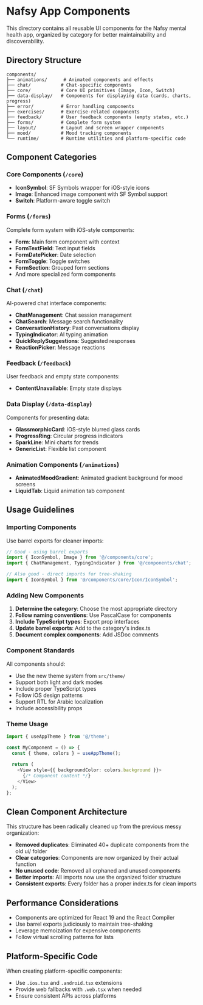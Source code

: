 # Nafsy App Components

This directory contains all reusable UI components for the Nafsy mental health app, organized by category for better maintainability and discoverability.

## Directory Structure

```
components/
├── animations/      # Animated components and effects
├── chat/           # Chat-specific components
├── core/           # Core UI primitives (Image, Icon, Switch)
├── data-display/   # Components for displaying data (cards, charts, progress)
├── error/          # Error handling components
├── exercises/      # Exercise-related components
├── feedback/       # User feedback components (empty states, etc.)
├── forms/          # Complete form system
├── layout/         # Layout and screen wrapper components
├── mood/           # Mood tracking components
└── runtime/        # Runtime utilities and platform-specific code
```

## Component Categories

### Core Components (`/core`)
- **IconSymbol**: SF Symbols wrapper for iOS-style icons
- **Image**: Enhanced image component with SF Symbol support
- **Switch**: Platform-aware toggle switch

### Forms (`/forms`)
Complete form system with iOS-style components:
- **Form**: Main form component with context
- **FormTextField**: Text input fields
- **FormDatePicker**: Date selection
- **FormToggle**: Toggle switches
- **FormSection**: Grouped form sections
- And more specialized form components

### Chat (`/chat`)
AI-powered chat interface components:
- **ChatManagement**: Chat session management
- **ChatSearch**: Message search functionality
- **ConversationHistory**: Past conversations display
- **TypingIndicator**: AI typing animation
- **QuickReplySuggestions**: Suggested responses
- **ReactionPicker**: Message reactions

### Feedback (`/feedback`)
User feedback and empty state components:
- **ContentUnavailable**: Empty state displays

### Data Display (`/data-display`)
Components for presenting data:
- **GlassmorphicCard**: iOS-style blurred glass cards
- **ProgressRing**: Circular progress indicators
- **SparkLine**: Mini charts for trends
- **GenericList**: Flexible list component

### Animation Components (`/animations`)
- **AnimatedMoodGradient**: Animated gradient background for mood screens
- **LiquidTab**: Liquid animation tab component

## Usage Guidelines

### Importing Components

Use barrel exports for cleaner imports:

```typescript
// Good - using barrel exports
import { IconSymbol, Image } from '@/components/core';
import { ChatManagement, TypingIndicator } from '@/components/chat';

// Also good - direct imports for tree-shaking
import { IconSymbol } from '@/components/core/Icon/IconSymbol';
```

### Adding New Components

1. **Determine the category**: Choose the most appropriate directory
2. **Follow naming conventions**: Use PascalCase for components
3. **Include TypeScript types**: Export prop interfaces
4. **Update barrel exports**: Add to the category's index.ts
5. **Document complex components**: Add JSDoc comments

### Component Standards

All components should:
- Use the new theme system from `src/theme/`
- Support both light and dark modes
- Include proper TypeScript types
- Follow iOS design patterns
- Support RTL for Arabic localization
- Include accessibility props

### Theme Usage

```typescript
import { useAppTheme } from '@/theme';

const MyComponent = () => {
  const { theme, colors } = useAppTheme();
  
  return (
    <View style={{ backgroundColor: colors.background }}>
      {/* Component content */}
    </View>
  );
};
```

## Clean Component Architecture

This structure has been radically cleaned up from the previous messy organization:

- **Removed duplicates**: Eliminated 40+ duplicate components from the old ui/ folder
- **Clear categories**: Components are now organized by their actual function
- **No unused code**: Removed all orphaned and unused components
- **Better imports**: All imports now use the organized folder structure
- **Consistent exports**: Every folder has a proper index.ts for clean imports

## Performance Considerations

- Components are optimized for React 19 and the React Compiler
- Use barrel exports judiciously to maintain tree-shaking
- Leverage memoization for expensive components
- Follow virtual scrolling patterns for lists

## Platform-Specific Code

When creating platform-specific components:
- Use `.ios.tsx` and `.android.tsx` extensions
- Provide web fallbacks with `.web.tsx` when needed
- Ensure consistent APIs across platforms